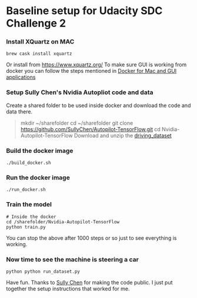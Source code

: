 # Baseline setup for Udacity SDC Challenge 2

### Install XQuartz on MAC

```
brew cask install xquartz
```
Or install from https://www.xquartz.org/
To make sure GUI is working from docker you can follow the steps mentioned in [Docker for Mac and GUI applications](https://fredrikaverpil.github.io/2016/07/31/docker-for-mac-and-gui-applications/)


### Setup Sully Chen's Nvidia Autopliot code and data

Create a shared folder to be used inside docker and download the code and data there.
> mkdir ~/sharefolder
cd ~/sharefolder
git clone https://github.com/SullyChen/Autopilot-TensorFlow.git
cd Nvidia-Autopilot-TensorFlow
Download and unzip the [driving_dataset](https://drive.google.com/file/d/0B-KJCaaF7ellQUkzdkpsQkloenM/view)

### Build the docker image
```
./build_docker.sh
```

### Run the docker image
```
./run_docker.sh
```

### Train the model
```
# Inside the docker
cd /sharefolder/Nvidia-Autopilot-TensorFlow
python train.py
```
You can stop the above after 1000 steps or so just to see everything is working.

### Now time to see the machine is steering a car
```
python python run_dataset.py
```

Have fun. Thanks to [Sully Chen](https://github.com/SullyChen) for making the code public. I just put together the setup instructions that worked for me.
